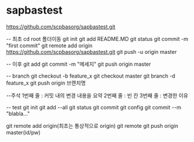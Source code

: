 # sapbastest

https://github.com/scpbasorg/sapbastest.git

-- 최초
cd root 폴더이동
git init
git add README.MD
git status
git commit -m "first commit"
git remote add origin https://github.com/scpbasorg/sapbastest.git
git push -u origin master

-- 이후
git add
git commit -m "메세지"
git push origin master

-- branch
git checkout -b feature_x
git checkout master
git branch -d feature_x
git push origin 브랜치명

--주석
1번째 줄 : 커밋 내의 변경 내용을 요약
2번째 줄 : 빈 칸
3번째 줄 : 변경한 이유

-- test
git init
git add --all
git status
git commit
git config
git commit --m "blabla..."

git remote add origin(최초는 통상적으로 origin)
git remote
git push origin master(id/pw)
